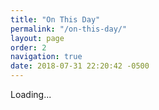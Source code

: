 ```yaml
---
title: "On This Day"
permalink: "/on-this-day/"
layout: page
order: 2
navigation: true
date: 2018-07-31 22:20:42 -0500
---
```

<div id="on-this-day">
  Loading...
</div>

<script src="https://micromemories.cleverdevil.io/js?tz=US/Pacific"></script>
